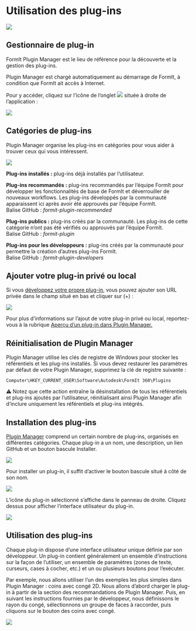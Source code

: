 # Utilisation des plug-ins

![](<../.gitbook/assets/g3 (1).gif>)

## Gestionnaire de plug-in

FormIt Plugin Manager est le lieu de référence pour la découverte et la gestion des plug-ins.

Plugin Manager est chargé automatiquement au démarrage de FormIt, à condition que FormIt ait accès à Internet.

Pour y accéder, cliquez sur l’icône de l’onglet ![](https://formit3d.github.io/FormItExamplePlugins/docs/images/PluginManagerTab.PNG) située à droite de l’application :

![](../.gitbook/assets/c1.PNG)

## Catégories de plug-ins

Plugin Manager organise les plug-ins en catégories pour vous aider à trouver ceux qui vous intéressent.

![](../.gitbook/assets/d16.png)

**Plug-ins installés :** plug-ins déjà installés par l’utilisateur.&#x20;

**Plug-ins recommandés :** plug-ins recommandés par l’équipe FormIt pour développer les fonctionnalités de base de FormIt et déverrouiller de nouveaux workflows. Les plug-ins développés par la communauté apparaissent ici après avoir été approuvés par l’équipe FormIt.\
Balise GitHub :  _formit-plugin-recommended_

**Plug-ins publics :** plug-ins créés par la communauté. Les plug-ins de cette catégorie n’ont pas été vérifiés ou approuvés par l’équipe FormIt. \
Balise GitHub :  _formit-plugin_

**Plug-ins pour les développeurs :** plug-ins créés par la communauté pour permettre la création d’autres plug-ins FormIt. \
Balise GitHub :  _formit-plugin-developers_

## Ajouter votre plug-in privé ou local

Si vous [développez votre propre plug-in](how-to-develop-plugins/), vous pouvez ajouter son URL privée dans le champ situé en bas et cliquer sur (+) :

![](../.gitbook/assets/d4.PNG)

Pour plus d’informations sur l’ajout de votre plug-in privé ou local, reportez-vous à la rubrique [Aperçu d’un plug-in dans Plugin Manager. ](how-to-develop-plugins/advanced-development/previewing-a-plugin-in-the-plugin-manager.md)

## Réinitialisation de Plugin Manager

Plugin Manager utilise les clés de registre de Windows pour stocker les référentiels et les plug-ins installés. Si vous devez restaurer les paramètres par défaut de votre Plugin Manager, supprimez la clé de registre suivante :

`Computer\HKEY_CURRENT_USER\Software\Autodesk\FormIt 360\Plugins`

⚠️ Notez que cette action entraîne la désinstallation de tous les référentiels et plug-ins ajoutés par l’utilisateur, réinitialisant ainsi Plugin Manager afin d’inclure uniquement les référentiels et plug-ins intégrés.

## Installation des plug-ins

[Plugin Manager](how-to-use-plug-ins.md#plugin-manager) comprend un certain nombre de plug-ins, organisés en différentes catégories. Chaque plug-in a un nom, une description, un lien GitHub et un bouton bascule Installer.&#x20;

![](../.gitbook/assets/d5.PNG)

Pour installer un plug-in, il suffit d’activer le bouton bascule situé à côté de son nom.&#x20;

![](../.gitbook/assets/d6.png)

L’icône du plug-in sélectionné s’affiche dans le panneau de droite. Cliquez dessus pour afficher l’interface utilisateur du plug-in.

![](../.gitbook/assets/d7.PNG)

## Utilisation des plug-ins

Chaque plug-in dispose d’une interface utilisateur unique définie par son développeur. Un plug-in contient généralement un ensemble d’instructions sur la façon de l’utiliser, un ensemble de paramètres (zones de texte, curseurs, cases à cocher, etc.) et un ou plusieurs boutons pour l’exécuter.

Par exemple, nous allons utiliser l’un des exemples les plus simples dans Plugin Manager : coins avec congé 2D. Nous allons d’abord charger le plug-in à partir de la section des recommandations de Plugin Manager. Puis, en suivant les instructions fournies par le développeur, nous définissons le rayon du congé, sélectionnons un groupe de faces à raccorder, puis cliquons sur le bouton des coins avec congé.

![](../.gitbook/assets/g4.gif)

##

